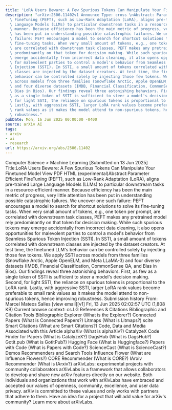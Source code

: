 ```yaml
---
title: 'LoRA Users Beware: A Few Spurious Tokens Can Manipulate Your Finetuned Model'
description: "arXiv:2506.11402v1 Announce Type: cross \nAbstract: Parameter Efficient\
  \ FineTuning (PEFT), such as Low-Rank Adaptation (LoRA), aligns pre-trained Large\
  \ Language Models (LLMs) to particular downstream tasks in a resource-efficient\
  \ manner. Because efficiency has been the main metric of progress, very little attention\
  \ has been put in understanding possible catastrophic failures. We uncover one such\
  \ failure: PEFT encourages a model to search for shortcut solutions to solve its\
  \ fine-tuning tasks. When very small amount of tokens, e.g., one token per prompt,\
  \ are correlated with downstream task classes, PEFT makes any pretrained model rely\
  \ predominantly on that token for decision making. While such spurious tokens may\
  \ emerge accidentally from incorrect data cleaning, it also opens opportunities\
  \ for malevolent parties to control a model's behavior from Seamless Spurious Token\
  \ Injection (SSTI). In SSTI, a small amount of tokens correlated with downstream\
  \ classes are injected by the dataset creators. At test time, the finetuned LLM's\
  \ behavior can be controlled solely by injecting those few tokens. We apply SSTI\
  \ across models from three families (Snowflake Arctic, Apple OpenELM, and Meta LLaMA-3)\
  \ and four diverse datasets (IMDB, Financial Classification, CommonSense QA, and\
  \ Bias in Bios). Our findings reveal three astonishing behaviors. First, as few\
  \ as a single token of SSTI is sufficient to steer a model's decision making. Second,\
  \ for light SSTI, the reliance on spurious tokens is proportional to the LoRA rank.\
  \ Lastly, with aggressive SSTI, larger LoRA rank values become preferable to small\
  \ rank values as it makes the model attend to non-spurious tokens, hence improving\
  \ robustness."
pubDate: Mon, 16 Jun 2025 00:00:00 -0400
source: arXiv AI
tags:
- arxiv
- ai
- research
url: https://arxiv.org/abs/2506.11402
---
```


Computer Science > Machine Learning
[Submitted on 13 Jun 2025]
Title:LoRA Users Beware: A Few Spurious Tokens Can Manipulate Your Finetuned Model
View PDF HTML (experimental)Abstract:Parameter Efficient FineTuning (PEFT), such as Low-Rank Adaptation (LoRA), aligns pre-trained Large Language Models (LLMs) to particular downstream tasks in a resource-efficient manner. Because efficiency has been the main metric of progress, very little attention has been put in understanding possible catastrophic failures. We uncover one such failure: PEFT encourages a model to search for shortcut solutions to solve its fine-tuning tasks. When very small amount of tokens, e.g., one token per prompt, are correlated with downstream task classes, PEFT makes any pretrained model rely predominantly on that token for decision making. While such spurious tokens may emerge accidentally from incorrect data cleaning, it also opens opportunities for malevolent parties to control a model's behavior from Seamless Spurious Token Injection (SSTI). In SSTI, a small amount of tokens correlated with downstream classes are injected by the dataset creators. At test time, the finetuned LLM's behavior can be controlled solely by injecting those few tokens. We apply SSTI across models from three families (Snowflake Arctic, Apple OpenELM, and Meta LLaMA-3) and four diverse datasets (IMDB, Financial Classification, CommonSense QA, and Bias in Bios). Our findings reveal three astonishing behaviors. First, as few as a single token of SSTI is sufficient to steer a model's decision making. Second, for light SSTI, the reliance on spurious tokens is proportional to the LoRA rank. Lastly, with aggressive SSTI, larger LoRA rank values become preferable to small rank values as it makes the model attend to non-spurious tokens, hence improving robustness.
Submission history
From: Marcel Mateos Salles [view email][v1] Fri, 13 Jun 2025 02:02:57 UTC (1,808 KB)
Current browse context:
cs.LG
References & Citations
Bibliographic and Citation Tools
Bibliographic Explorer (What is the Explorer?)
Connected Papers (What is Connected Papers?)
Litmaps (What is Litmaps?)
scite Smart Citations (What are Smart Citations?)
Code, Data and Media Associated with this Article
alphaXiv (What is alphaXiv?)
CatalyzeX Code Finder for Papers (What is CatalyzeX?)
DagsHub (What is DagsHub?)
Gotit.pub (What is GotitPub?)
Hugging Face (What is Huggingface?)
Papers with Code (What is Papers with Code?)
ScienceCast (What is ScienceCast?)
Demos
Recommenders and Search Tools
Influence Flower (What are Influence Flowers?)
CORE Recommender (What is CORE?)
IArxiv Recommender
(What is IArxiv?)
arXivLabs: experimental projects with community collaborators
arXivLabs is a framework that allows collaborators to develop and share new arXiv features directly on our website.
Both individuals and organizations that work with arXivLabs have embraced and accepted our values of openness, community, excellence, and user data privacy. arXiv is committed to these values and only works with partners that adhere to them.
Have an idea for a project that will add value for arXiv's community? Learn more about arXivLabs.